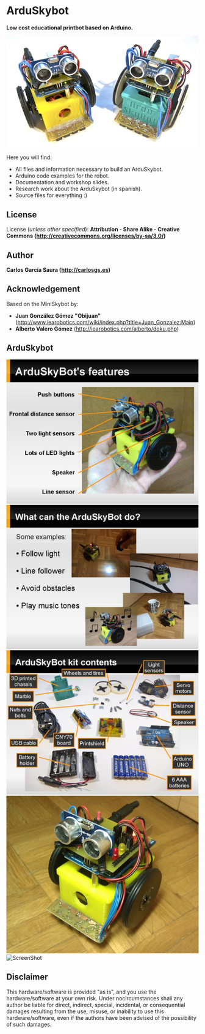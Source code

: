 ArduSkybot  
=====  

**Low cost educational printbot based on Arduino.**  

![ScreenShot](https://github.com/carlosgs/ArduSkybot/raw/master/Publications/Media/ArduSkyBot_x2.jpg)  

Here you will find:  
 * All files and information necessary to build an ArduSkybot.  
 * Arduino code examples for the robot.  
 * Documentation and workshop slides.  
 * Research work about the ArduSkybot (in spanish).  
 * Source files for everything :)  

License  
--
License (_unless other specified_): **Attribution - Share Alike - Creative Commons (<http://creativecommons.org/licenses/by-sa/3.0/>)**  

Author  
--
**Carlos García Saura (<http://carlosgs.es>)**  

Acknowledgement  
--
Based on the MiniSkybot by:  
 * **Juan González Gómez "Obijuan"** (<http://www.iearobotics.com/wiki/index.php?title=Juan_Gonzalez:Main>)  
 * **Alberto Valero Gómez** (<http://iearobotics.com/alberto/doku.php>)  

ArduSkybot  
--
![ScreenShot](https://github.com/carlosgs/ArduSkybot/raw/master/Documentation/jpg/p2-002.jpg)  
![ScreenShot](https://github.com/carlosgs/ArduSkybot/raw/master/Documentation/jpg/p2-003.jpg)  
![ScreenShot](https://github.com/carlosgs/ArduSkybot/raw/master/Documentation/jpg/p2-004.jpg)  
![ScreenShot](https://github.com/carlosgs/ArduSkybot/raw/master/Publications/Media/ArduSkyBot.jpg)  
![ScreenShot](https://raw.github.com/carlosgs/ArduSkybot/master/Publications/Media/ArduSkyBot_hand.jpg)  

Disclaimer  
--
This hardware/software is provided "as is", and you use the hardware/software at your own risk. Under nocircumstances shall any author be liable for direct, indirect, special, incidental, or consequential damages resulting from the use, misuse, or inability to use this hardware/software, even if the authors have been advised of the possibility of such damages.  

